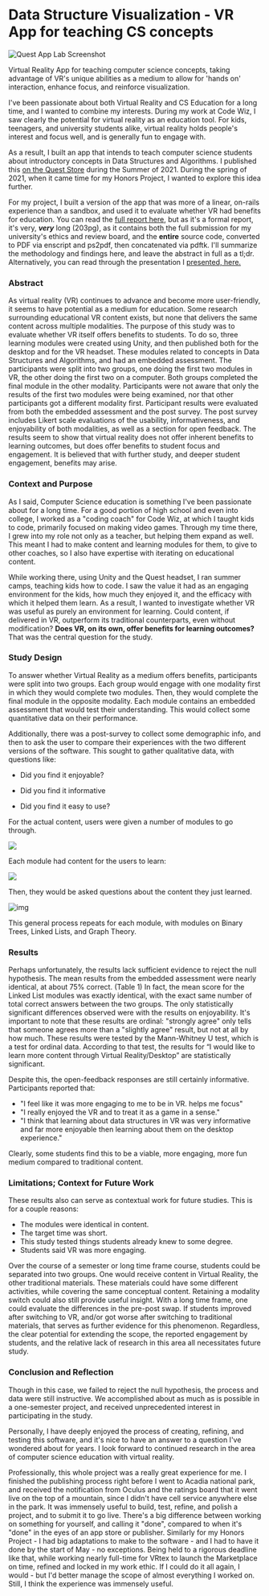 # Data Structure Visualization - VR App for teaching CS concepts

![Quest App Lab Screenshot](https://i.gyazo.com/b2e602322c1ac5ade0568ab28130d1b3.png)

Virtual Reality App for teaching computer science concepts, taking advantage of VR's unique abilities as a medium to allow for 'hands on' interaction, enhance focus, and reinforce visualization.



I've been passionate about both Virtual Reality and CS Education for a long time, and I wanted to combine my interests. During my work at Code Wiz, I saw clearly the potential for virtual reality as an education tool. For kids, teenagers, and university students alike, virtual reality holds people's interest and focus well, and is generally fun to engage with. 



As a result, I built an app that intends to teach computer science students about introductory concepts in Data Structures and Algorithms. I published this [on the Quest Store](https://www.meta.com/experiences/4172240029502629) during the Summer of 2021. During the spring of 2021, when it came time for my Honors Project, I wanted to explore this idea further.



For my project, I built a version of the app that was more of a linear, on-rails experience than a sandbox, and used it to evaluate whether VR had benefits for education. You can read the [full report here](https://www.mwaterman.dev/dist/Honors%20Report%20Final.pdf), but as it's a formal report, it's very, ***very*** long (203pg), as it contains both the full submission for my university's ethics and review board, and the **entire** source code, converted to PDF via enscript and ps2pdf, then concatenated via pdftk. I'll summarize the methodology and findings here, and leave the abstract in full as a tl;dr. Alternatively, you can read through the presentation I [presented, here.](https://www.mwaterman.dev/dist/Honors%20Project%20Final%20Report.pptx)



### Abstract

As virtual reality (VR) continues to advance and become more user-friendly, it seems to have potential as a medium for education. Some research surrounding educational VR content exists, but none that delivers the same content across multiple modalities. The purpose of this study was to evaluate whether VR itself offers benefits to students. To do so, three learning modules were created using Unity, and then published both for the desktop and for the VR headset. These modules related to concepts in Data Structures and Algorithms, and had an embedded assessment. The participants were split into two groups, one doing the first two modules in VR, the other doing the first two on a computer. Both groups completed the final module in the other modality. Participants were not aware that only the results of the first two modules were being examined, nor that other participants got a different modality first. Participant results were evaluated from both the embedded assessment and the post survey. The post survey includes Likert scale evaluations of the usability, informativeness, and enjoyability of both modalities, as well as a section for open feedback. The results seem to show that virtual reality does not offer inherent benefits to learning outcomes, but does offer benefits to student focus and engagement. It is believed that with further study, and deeper student engagement, benefits may arise.



### Context and Purpose

As I said, Computer Science education is something I've been passionate about for a long time. For a good portion of high school and even into college, I worked as a "coding coach" for Code Wiz, at which I taught kids to code, primarily focused on making video games. Through my time there, I grew into my role not only as a teacher, but helping them expand as well. This meant I had to make content and learning modules for them, to give to other coaches, so I also have expertise with iterating on educational content.

While working there, using Unity and the Quest headset, I ran summer camps, teaching kids how to code. I saw the value it had as an engaging environment for the kids, how much they enjoyed it, and the efficacy with which it helped them learn. As a result, I wanted to investigate whether VR was useful as purely an environment for learning. Could content, if delivered in VR, outperform its traditional counterparts, even without modification? **Does VR, on its own, offer benefits for learning outcomes?** That was the central question for the study.



### Study Design

To answer whether Virtual Reality as a medium offers benefits, participants were split into two groups. Each group would engage with one modality first in which they would complete two modules. Then, they would complete the final module in the opposite modality. Each module contains an embedded assessment that would test their understanding. This would collect some quantitative data on their performance.

Additionally, there was a post-survey to collect some demographic info, and then to ask the user to compare their experiences with the two different versions of the software. This sought to gather qualitative data, with questions like:

- Did you find it enjoyable? 

- Did you find it informative 
- Did you find it easy to use?

For the actual content, users were given a number of modules to go through.

![](https://i.gyazo.com/48d1708bb63e481a067b030e7f42bdae.png)

Each module had content for the users to learn:

![](https://i.gyazo.com/703cd7ea0cc3bd4a0f661e86c13354ae.png)

Then, they would be asked questions about the content they just learned.

![img](https://i.gyazo.com/fb3efb96c46c7e1ac46701a25afd11fd.png)

This general process repeats for each module, with modules on Binary Trees, Linked Lists, and Graph Theory. 



### Results

Perhaps unfortunately, the results lack sufficient evidence to reject the null hypothesis. The mean results from the embedded assessment were nearly identical, at about 75% correct. (Table 1) In fact, the mean score for the Linked List modules was exactly identical, with the exact same number of total correct answers between the two groups. The only statistically significant differences observed were with the results on enjoyability. It's important to note that these results are ordinal: "strongly agree" only tells that someone agrees more than a "slightly agree" result, but not at all by how much. These results were tested by the Mann-Whitney U test, which is a test for ordinal data. According to that test, the results for “I would like to learn more content through Virtual Reality/Desktop” are statistically significant.

Despite this, the open-feedback responses are still certainly informative. Participants reported that:

-  "I feel like it was more engaging to me to be in VR. helps me focus"
-  "I really enjoyed the VR and to treat it as a game in a sense." 
- "I think that learning about data structures in VR was very informative and far more enjoyable then learning about them on the desktop experience." 

Clearly, some students find this to be a viable, more engaging, more fun medium compared to traditional content.



### Limitations; Context for Future Work

These results also can serve as contextual work for future studies. This is for a couple reasons:

- The modules were identical in content.
- The target time was short.
- This study tested things students already knew to some degree.
- Students said VR was more engaging.

Over the course of a semester or long time frame course, students could be separated into two groups. One would receive content in Virtual Reality, the other traditional materials. These materials could have some different activities, while covering the same conceptual content. Retaining a modality switch could also still provide useful insight. With a long time frame, one could evaluate the differences in the pre-post swap. If students improved after switching to VR, and/or got worse after switching to traditional materials, that serves as further evidence for this phenomenon. Regardless, the clear potential for extending the scope, the reported engagement by students, and the relative lack of research in this area all necessitates future study.



### Conclusion and Reflection

Though in this case, we failed to reject the null hypothesis, the process and data were still instructive. We accomplished about as much as is possible in a one-semester project, and received unprecedented interest in participating in the study. 

Personally, I have deeply enjoyed the process of creating, refining, and testing this software, and it's nice to have an answer to a question I've wondered about for years. I look forward to continued research in the area of computer science education with virtual reality.

Professionally, this whole project was a really great experience for me. I finished the publishing process right before I went to Acadia national park, and received the notification from Oculus and the ratings board that it went live on the top of a mountain, since I didn't have cell service anywhere else in the park. It was immensely useful to build, test, refine, and polish a project, and to submit it to go live. There's a big difference between working on something for yourself, and calling it "done", compared to when it's "done" in the eyes of an app store or publisher. Similarly for my Honors Project - I had big adaptations to make to the software - and I had to have it done by the start of May - no exceptions. Being held to a rigorous deadline like that, while working nearly full-time for VRtex to launch the Marketplace on time, refined and locked in my work ethic. If I could do it all again, I would - but I'd better manage the scope of almost everything I worked on. Still, I think the experience was immensely useful.
